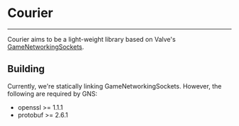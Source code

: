 # Courier
---
Courier aims to be a light-weight library based on Valve's [GameNetworkingSockets](https://github.com/ValveSoftware/GameNetworkingSockets).
## Building
Currently, we're statically linking GameNetworkingSockets. However, the following are required by GNS:  
- openssl >= 1.1.1
- protobuf >= 2.6.1
